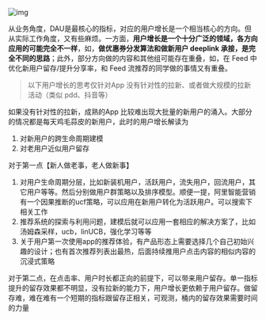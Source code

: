 ![img](https://picx.zhimg.com/80/v2-2a232647bee2b4142e8ba59d17d9cec5_720w.webp?source=1def8aca)

从业务角度，DAU是最核心的指标，对应的用户增长是一个相当核心的方向。但从实际工作角度，又有些麻烦。一方面，**用户增长是一个十分广泛的领域，各方向应用的可能完全不一样**，如，**做优惠券分发算法和做新用户 deeplink 承接，是完全不同的思路**；此外，部分方向做的内容和其他组可能存在重叠，如，在 Feed 中优化新用户留存/提升分享率，和 Feed 流推荐的同学做的事情又有重叠。



> 以下用户增长的思考仅针对App 没有针对性的拉新、或者做大规模的拉新活动（类似 pdd、抖音等）



如果没有针对性的拉新，成熟的App 比较难出现大批量的新用户的涌入。大部分的情况都是每天鸡毛蒜皮的新用户，此时的用户增长解读为

1. 对新用户的跨生命周期建模
2. 对老用户近似用户留存



对于第一点【新人做老事，老人做新事】

1. 对用户生命周期分层，比如新装机用户，活跃用户，流失用户，回流用户，其它用户等等。然后分别做用户群策略以及排序模型。顺便一提，阿里智能营销有一个因果推断的ucf策略，可以应用在新用户转化为活跃用户。可以搜索下相关工作
2. 推荐系统的探索与利用问题，建模后就可以应用一套相应的解决方案了，比如汤姆森采样，ucb，linUCB，强化学习等等
3. 关于用户第一次使用app的推荐体验，有产品形态上需要选择几个自己初始兴趣的设计；也有首次推荐列表出最热，后面持续推用户点击内容的相似内容的沉浸式策略



对于第二点，在点击率、用户时长都正向的前提下，可以带来用户留存。单一指标提升的留存效果都不明显，没有拉新的能力下，用户增长更依赖于用户留存。做留存难，难在难有一个短期的指标跟留存正相关，可观测，桶内的留存效果需要时间的力量





